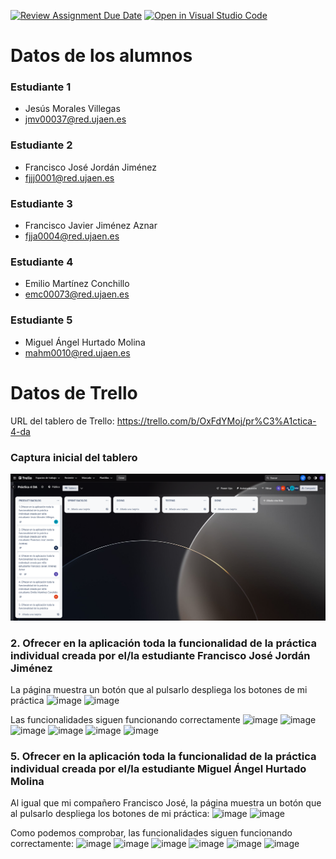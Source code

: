 [![Review Assignment Due Date](https://classroom.github.com/assets/deadline-readme-button-24ddc0f5d75046c5622901739e7c5dd533143b0c8e959d652212380cedb1ea36.svg)](https://classroom.github.com/a/hCaQWL7N)
[![Open in Visual Studio Code](https://classroom.github.com/assets/open-in-vscode-718a45dd9cf7e7f842a935f5ebbe5719a5e09af4491e668f4dbf3b35d5cca122.svg)](https://classroom.github.com/online_ide?assignment_repo_id=10906707&assignment_repo_type=AssignmentRepo)


# Datos de los alumnos

### Estudiante 1
* Jesús Morales Villegas
* jmv00037@red.ujaen.es

### Estudiante 2
* Francisco José Jordán Jiménez
* fjjj0001@red.ujaen.es

### Estudiante 3
* Francisco Javier Jiménez Aznar
* fjja0004@red.ujaen.es

### Estudiante 4
* Emilio Martínez Conchillo
* emc00073@red.ujaen.es

### Estudiante 5
* Miguel Ángel Hurtado Molina
* mahm0010@red.ujaen.es

# Datos de Trello
  URL del tablero de Trello: https://trello.com/b/OxFdYMoj/pr%C3%A1ctica-4-da

### Captura inicial del tablero
![captura_inicial_trello](assets/img/Inicio_Trello.png)

### 2. Ofrecer en la aplicación toda la funcionalidad de la práctica individual creada por el/la estudiante Francisco José Jordán Jiménez
La página muestra un botón que al pulsarlo despliega los botones de mi práctica
![image](https://user-images.githubusercontent.com/114186139/235651384-99753eee-6c0c-48ae-a6ed-9fbc047969de.png)
![image](https://user-images.githubusercontent.com/114186139/235651426-fe2c42c9-7534-48f8-a2af-1948ed688292.png)

Las funcionalidades siguen funcionando correctamente
![image](https://user-images.githubusercontent.com/114186139/235651509-6685368d-4220-46dc-8a96-e2143fb5f8b9.png)
![image](https://user-images.githubusercontent.com/114186139/235651559-fe6c78b7-dc97-42f7-8156-76610bd42603.png)
![image](https://user-images.githubusercontent.com/114186139/235651644-4c116cf7-4dcb-4a45-aac5-ed2fbf1ef2e9.png)
![image](https://user-images.githubusercontent.com/114186139/235651691-cf6c9ba5-efe0-4bd3-9cd7-e6b7b90d54d0.png)
![image](https://user-images.githubusercontent.com/114186139/235651753-34862183-2cea-4766-bc36-576d86197ee6.png)
![image](https://user-images.githubusercontent.com/114186139/235651850-2394dd40-b8ff-4c15-bb60-64358d455647.png)


### 5. Ofrecer en la aplicación toda la funcionalidad de la práctica individual creada por el/la estudiante Miguel Ángel Hurtado Molina
Al igual que mi compañero Francisco José, la página muestra un botón que al pulsarlo despliega los botones de mi práctica:
![image](https://user-images.githubusercontent.com/124782259/235898836-e8568743-9223-4b6e-9e2e-eb067df9643f.png)
![image](https://user-images.githubusercontent.com/124782259/235898893-63f7b72c-e969-4d87-8c71-3b5c5de2e489.png)

Como podemos comprobar, las funcionalidades siguen funcionando correctamente:
![image](https://user-images.githubusercontent.com/124782259/235899028-b98ef333-6c5b-4678-9cde-334693309381.png)
![image](https://user-images.githubusercontent.com/124782259/235899076-1c31a15d-5f08-4923-8a11-f372dd7f8126.png)
![image](https://user-images.githubusercontent.com/124782259/235899109-9dfd22ce-36c0-4c6f-8cc5-d84c385095ad.png)
![image](https://user-images.githubusercontent.com/124782259/235899149-5751155e-5daf-493f-94d8-1cc2b50d8f2c.png)
![image](https://user-images.githubusercontent.com/124782259/235899189-9b02d7d4-f6d7-4449-957e-35fbfafd66cf.png)
![image](https://user-images.githubusercontent.com/124782259/235899289-1c11ab4d-1b0c-40de-8058-3dccddc1222a.png)
